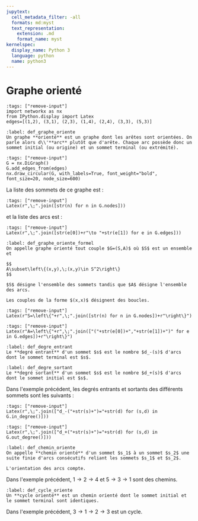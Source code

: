 ```yaml
---
jupytext:
  cell_metadata_filter: -all
  formats: md:myst
  text_representation:
    extension: .md
    format_name: myst
kernelspec:
  display_name: Python 3
  language: python
  name: python3
---
```


# Graphe orienté

```{code-cell}
:tags: ["remove-input"]
import networkx as nx
from IPython.display import Latex
edges=[(1,2), (3,1), (2,3), (1,4), (2,4), (3,3), (5,3)]
```

```{prf:definition} Graphe *orienté*
:label: def_graphe_oriente
Un graphe **orienté** est un graphe dont les arêtes sont orientées. On parle alors d\\'**arc** plutôt que d'arête. Chaque arc possède donc un sommet initial (ou origine) et un sommet terminal (ou extrémité).
```

```{code-cell}
:tags: ["remove-input"]
G = nx.DiGraph()
G.add_edges_from(edges)
nx.draw_circular(G, with_labels=True, font_weight="bold", font_size=20, node_size=600)
```

La liste des sommets de ce graphe est :

```{code-cell}
:tags: ["remove-input"]
Latex(r",\;".join([str(n) for n in G.nodes]))
```

et la liste des arcs est :

```{code-cell}
:tags: ["remove-input"]
Latex(r",\;".join([str(e[0])+r"\to "+str(e[1]) for e in G.edges]))
```

```{prf:definition} Définition formelle d'un graphe orienté
:label: def_graphe_oriente_formel
On appelle graphe orienté tout couple $G=(S,A)$ où $S$ est un ensemble et

$$
A\subset\left\{(x,y),\;(x,y)\in S^2\right\}
$$

$S$ désigne l'ensemble des sommets tandis que $A$ désigne l'ensemble des arcs.
```

```{note}
Les couples de la forme $(x,x)$ désignent des boucles.
```

```{code-cell}
:tags: ["remove-input"]
Latex(r"S=\left\{"+r",\;".join([str(n) for n in G.nodes])+r"\right\}")
```

```{code-cell}
:tags: ["remove-input"]
Latex(r"A=\left\{"+r",\;".join(["("+str(e[0])+","+str(e[1])+")" for e in G.edges])+r"\right\}")
```

```{prf:definition} Degré entrant d'un sommet
:label: def_degre_entrant
Le **degré entrant** d'un sommet $s$ est le nombre $d_-(s)$ d'arcs dont le sommet terminal est $s$.
```

```{prf:definition} Degré sortant d'un sommet
:label: def_degre_sortant
Le **degré sortant** d'un sommet $s$ est le nombre $d_+(s)$ d'arcs dont le sommet initial est $s$.
```

Dans l'exemple précédent, les degrés entrants et sortants des différents sommets sont les suivants :

```{code-cell}
:tags: ["remove-input"]
Latex(r",\;".join(["d_-("+str(s)+")="+str(d) for (s,d) in G.in_degree()]))
```

```{code-cell}
:tags: ["remove-input"]
Latex(r",\;".join(["d_+("+str(s)+")="+str(d) for (s,d) in G.out_degree()]))
```

```{prf:definition} Chemin orienté
:label: def_chemin_oriente
On appelle **chemin orienté** d'un sommet $s_1$ à un sommet $s_2$ une suite finie d'arcs consécutifs reliant les sommets $s_1$ et $s_2$.
```

```{warning}
L'orientation des arcs compte.
```

Dans l'exemple précédent, $1\to2\to4$ et $5\to3\to1$ sont des chemins.

```{prf:definition} Cycle orienté
:label: def_cycle_oriente
Un **cycle orienté** est un chemin orienté dont le sommet initial et le sommet terminal sont identiques.
```

Dans l'exemple précédent, $3\to1\to2\to3$ est un cycle.
